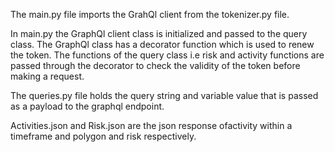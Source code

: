 The main.py file imports the GrahQl client from the tokenizer.py file.

In main.py the GraphQl client class is initialized and passed to the query class.
The GraphQl class has a decorator function which is used to renew the token.
The functions of the query class i.e risk and activity functions are passed through the decorator to check the validity of the token before making a request.

The queries.py file holds the query string and variable value that is passed as a payload to the graphql endpoint.


Activities.json and Risk.json are the json response ofactivity within a timeframe and polygon and risk respectively.
